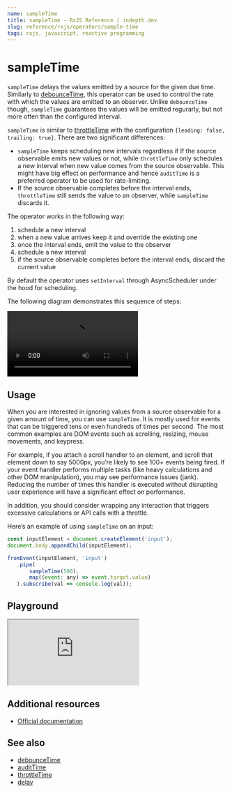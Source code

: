 ```yaml
---
name: sampleTime
title: sampleTime - RxJS Reference | indepth.dev
slug: reference/rxjs/operators/sample-time
tags: rxjs, javascript, reactive programming
---
```


# sampleTime

`sampleTime` delays the values emitted by a source for the given due time. Similarly to [debounceTime](https://indepth.dev/reference/rxjs/operators/debounce-time), this operator can be used to control the rate with which the values are emitted to an observer. Unlike `debounceTime` though, `sampleTime` guarantees the values will be emitted regurarly, but not more often than the configured interval.

`sampleTime` is similar to [throttleTime](https://indepth.dev/reference/rxjs/operators/throttle-time) with the configuration `{leading: false, trailing: true}`. There are two significant differences:
- `sampleTime` keeps scheduling new intervals regardless if If the source observable emits new values or not, while `throttleTime` only schedules a new interval when new value comes from the source observable. This might have big effect on performance and hence `auditTime` is a preferred operator to be used for rate-limiting.
- If the source observable completes before the interval ends, `throttleTime` still sends the value to an observer, while `sampleTime` discards it.

The operator works in the following way:
1. schedule a new interval
2. when a new value arrives keep it and override the existing one
3. once the interval ends, emit the value to the observer
4. schedule a new interval
5. if the source observable completes before the interval ends, discard the current value

By default the operator uses `setInterval` through AsyncScheduler under the hood for scheduling.

The following diagram demonstrates this sequence of steps:

<video>
    <source src="https://images.indepth.dev/references/rxjs/operators/sample-time.mp4" type="video/mp4">
</video>

## Usage
When you are interested in ignoring values from a source observable for a given amount of time, you can use `sampleTime`. It is mostly used for events that can be triggered tens or even hundreds of times per second. The most common examples are DOM events such as scrolling, resizing, mouse movements, and keypress. 

For example, if you attach a scroll handler to an element, and scroll that element down to say 5000px, you’re likely to see 100+ events being fired. If your event handler performs multiple tasks (like heavy calculations and other DOM manipulation), you may see performance issues (jank). Reducing the number of times this handler is executed without disrupting user experience will have a significant effect on performance.

In addition, you should consider wrapping any interaction that triggers excessive calculations or API calls with a throttle.

Here’s an example of using `sampleTime` on an input:

```javascript
const inputElement = document.createElement('input');
document.body.appendChild(inputElement);

fromEvent(inputElement, 'input')
   .pipe(
       sampleTime(500),
       map((event: any) => event.target.value)
   ).subscribe(val => console.log(val));
```

## Playground

<iframe src="https://stackblitz.com/edit/indepth-rxjs-sampletime?embed=1&file=index.ts"></iframe>

## Additional resources

- [Official documentation](https://rxjs.dev/api/operators/sampleTime)

## See also

- [debounceTime](https://indepth.dev/reference/rxjs/operators/debounce-time)
- [auditTime](https://indepth.dev/reference/rxjs/operators/audit-time)
- [throttleTime](https://indepth.dev/reference/rxjs/operators/throttle-time)
- [delay](https://indepth.dev/reference/rxjs/operators/delay)

